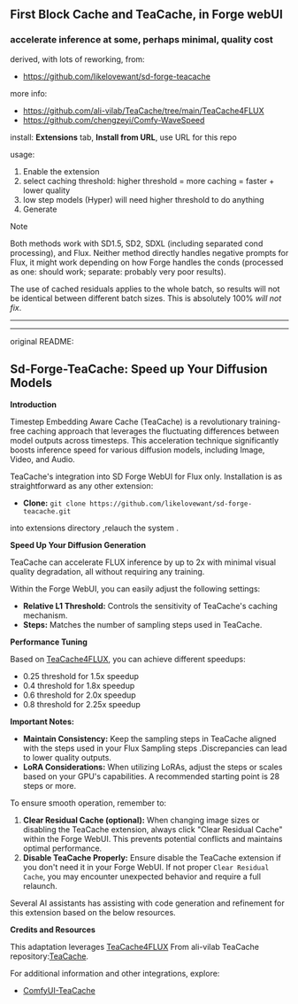 ## First Block Cache and TeaCache, in Forge webUI ##
### accelerate inference at some, perhaps minimal, quality cost ###

derived, with lots of reworking, from:
* https://github.com/likelovewant/sd-forge-teacache

more info:
* https://github.com/ali-vilab/TeaCache/tree/main/TeaCache4FLUX
* https://github.com/chengzeyi/Comfy-WaveSpeed

install:
**Extensions** tab, **Install from URL**, use URL for this repo

usage:
1. Enable the extension
2. select caching threshold: higher threshold = more caching = faster + lower quality
3. low step models (Hyper) will need higher threshold to do anything
4. Generate

>[!NOTE]
>Both methods work with SD1.5, SD2, SDXL (including separated cond processing), and Flux. Neither method directly handles negative prompts for Flux, it might work depending on how Forge handles the conds (processed as one: should work; separate: probably very poor results).
>
>The use of cached residuals applies to the whole batch, so results will not be identical between different batch sizes. This is absolutely 100% *will not fix*.


---
---
original README:

## Sd-Forge-TeaCache: Speed up Your Diffusion Models

**Introduction**

Timestep Embedding Aware Cache (TeaCache) is a revolutionary training-free caching approach that leverages the
fluctuating differences between model outputs across timesteps. This acceleration technique significantly boosts
inference speed for various diffusion models, including Image, Video, and Audio.

 TeaCache's integration into SD Forge WebUI for Flux only. Installation is as
straightforward as any other extension:

* **Clone:**  `git clone https://github.com/likelovewant/sd-forge-teacache.git`

into extensions directory ,relauch the system .


**Speed Up Your Diffusion Generation**

TeaCache can accelerate FLUX inference by up to 2x with minimal visual quality degradation, all without requiring any training. 

Within the Forge WebUI, you can easily adjust the following settings:

* **Relative L1 Threshold:** Controls the sensitivity of TeaCache's caching mechanism.
* **Steps:**  Matches the number of sampling steps used in TeaCache.

**Performance Tuning**

Based on [TeaCache4FLUX](https://github.com/ali-vilab/TeaCache/tree/main/TeaCache4FLUX), you can achieve different
speedups:

* 0.25 threshold for 1.5x speedup
* 0.4 threshold for 1.8x speedup
* 0.6 threshold for 2.0x speedup
* 0.8 threshold for 2.25x speedup

**Important Notes:**

* **Maintain Consistency:** Keep the sampling steps in TeaCache aligned with the steps used in your Flux Sampling steps .Discrepancies can lead to lower quality outputs.
* **LoRA Considerations:** When utilizing LoRAs, adjust the steps or scales based on your GPU's capabilities. A recommended starting point is 28 steps or more.

To ensure smooth operation, remember to:

1. **Clear Residual Cache (optional):** When changing image sizes or disabling the TeaCache extension, always click "Clear Residual Cache" within the Forge WebUI. This prevents potential conflicts and maintains optimal performance.
2. **Disable TeaCache Properly:**  Ensure disable the TeaCache extension if you don't need it in your Forge WebUI. If not proper `Clear Residual Cache`, you may encounter unexpected behavior and require a full relaunch.


Several AI assistants has assisting with code generation and refinement for this extension based on the below resources.

**Credits and Resources**

This adaptation leverages [TeaCache4FLUX](https://github.com/ali-vilab/TeaCache/tree/main/TeaCache4FLUX)
From ali-vilab TeaCache repository:[TeaCache](https://github.com/ali-vilab/TeaCache).

For additional information and other integrations, explore:

* [ComfyUI-TeaCache](https://github.com/welltop-cn/ComfyUI-TeaCache)

